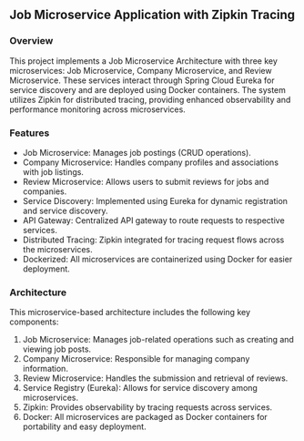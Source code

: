 ## Job Microservice Application with Zipkin Tracing
### Overview
This project implements a Job Microservice Architecture with three key microservices: Job Microservice, Company Microservice, and Review Microservice. These services interact through Spring Cloud Eureka for service discovery and are deployed using Docker containers. The system utilizes Zipkin for distributed tracing, providing enhanced observability and performance monitoring across microservices.

### Features
* Job Microservice: Manages job postings (CRUD operations).
* Company Microservice: Handles company profiles and associations with job listings.
* Review Microservice: Allows users to submit reviews for jobs and companies.
* Service Discovery: Implemented using Eureka for dynamic registration and service discovery.
* API Gateway: Centralized API gateway to route requests to respective services.
* Distributed Tracing: Zipkin integrated for tracing request flows across the microservices.
* Dockerized: All microservices are containerized using Docker for easier deployment.

### Architecture
This microservice-based architecture includes the following key components:

1. Job Microservice: Manages job-related operations such as creating and viewing job posts.
2. Company Microservice: Responsible for managing company information.
3. Review Microservice: Handles the submission and retrieval of reviews.
4. Service Registry (Eureka): Allows for service discovery among microservices.
5. Zipkin: Provides observability by tracing requests across services.
6. Docker: All microservices are packaged as Docker containers for portability and easy deployment.
